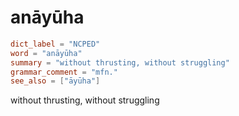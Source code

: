 # anāyūha

``` toml
dict_label = "NCPED"
word = "anāyūha"
summary = "without thrusting, without struggling"
grammar_comment = "mfn."
see_also = ["āyūha"]
```

without thrusting, without struggling

